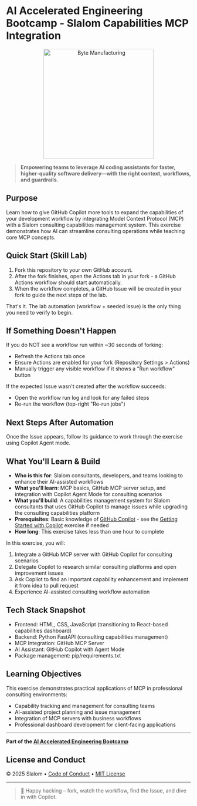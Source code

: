 # AI Accelerated Engineering Bootcamp - Slalom Capabilities MCP Integration

<p align="center">
  <img src="https://colby-timm.github.io/images/byte-manufacturing.png" alt="Byte Manufacturing" width="300" />
</p>

> **Empowering teams to leverage AI coding assistants for faster, higher‑quality software delivery—with the right context, workflows, and guardrails.**

## Purpose

Learn how to give GitHub Copilot more tools to expand the capabilities of your development workflow by integrating Model Context Protocol (MCP) with a Slalom consulting capabilities management system. This exercise demonstrates how AI can streamline consulting operations while teaching core MCP concepts.

## Quick Start (Skill Lab)

1. Fork this repository to your own GitHub account.
2. After the fork finishes, open the Actions tab in your fork - a GitHub Actions workflow should start automatically.
3. When the workflow completes, a GitHub Issue will be created in your fork to guide the next steps of the lab.

That's it. The lab automation (workflow + seeded issue) is the only thing you need to verify to begin.

## If Something Doesn't Happen

If you do NOT see a workflow run within ~30 seconds of forking:

- Refresh the Actions tab once
- Ensure Actions are enabled for your fork (Repository Settings > Actions)
- Manually trigger any visible workflow if it shows a "Run workflow" button

If the expected Issue wasn't created after the workflow succeeds:

- Open the workflow run log and look for any failed steps
- Re-run the workflow (top-right "Re-run jobs")

## Next Steps After Automation

Once the Issue appears, follow its guidance to work through the exercise using Copilot Agent mode.

## What You'll Learn & Build

- **Who is this for**: Slalom consultants, developers, and teams looking to enhance their AI-assisted workflows
- **What you'll learn**: MCP basics, GitHub MCP server setup, and integration with Copilot Agent Mode for consulting scenarios
- **What you'll build**: A capabilities management system for Slalom consultants that uses GitHub Copilot to manage issues while upgrading the consulting capabilities platform
- **Prerequisites**: Basic knowledge of [GitHub Copilot](https://github.com/features/copilot) - see the [Getting Started with Copilot](https://github.com/skills/getting-started-with-github-copilot) exercise if needed
- **How long**: This exercise takes less than one hour to complete

In this exercise, you will:

1. Integrate a GitHub MCP server with GitHub Copilot for consulting scenarios
2. Delegate Copilot to research similar consulting platforms and open improvement issues
3. Ask Copilot to find an important capability enhancement and implement it from idea to pull request
4. Experience AI-assisted consulting workflow automation

## Tech Stack Snapshot

- Frontend: HTML, CSS, JavaScript (transitioning to React-based capabilities dashboard)
- Backend: Python FastAPI (consulting capabilities management)
- MCP Integration: GitHub MCP Server
- AI Assistant: GitHub Copilot with Agent Mode
- Package management: pip/requirements.txt

## Learning Objectives

This exercise demonstrates practical applications of MCP in professional consulting environments:
- Capability tracking and management for consulting teams
- AI-assisted project planning and issue management
- Integration of MCP servers with business workflows
- Professional dashboard development for client-facing applications

---

**Part of the [AI Accelerated Engineering Bootcamp](https://github.com/colby-timm/copilot-bootcamp-overview)**

## License and Conduct

&copy; 2025 Slalom &bull; [Code of Conduct](https://www.contributor-covenant.org/version/2/1/code_of_conduct/code_of_conduct.md) &bull; [MIT License](https://gh.io/mit)

---

> 🎉 Happy hacking – fork, watch the workflow, find the Issue, and dive in with Copilot.
